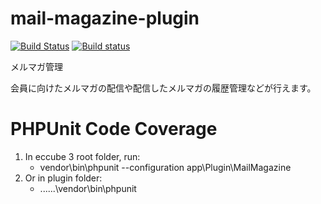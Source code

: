 # mail-magazine-plugin
[![Build Status](https://travis-ci.org/EC-CUBE/mail-magazine-plugin.svg?branch=master)](https://travis-ci.org/EC-CUBE/mail-magazine-plugin)
[![Build status](https://ci.appveyor.com/api/projects/status/3j9pol5x153eol6c?svg=true)](https://ci.appveyor.com/project/ECCUBE/mail-magazine-plugin)

メルマガ管理

会員に向けたメルマガの配信や配信したメルマガの履歴管理などが行えます。

# PHPUnit Code Coverage
1. In eccube 3 root folder, run:
    - vendor\bin\phpunit --configuration app\Plugin\MailMagazine
2. Or in plugin folder:
    - ..\..\..\vendor\bin\phpunit
